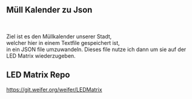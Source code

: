 ## Müll Kalender zu Json

<br>

Ziel ist es den Müllkalender unserer Stadt,
<br>
welcher hier in einem Textfile gespeichert ist,
<br>
in ein JSON file umzuwandeln. 
Dieses file nutze ich dann um sie auf der 
<br>
LED Matrix wiederzugeben.
<br>

## LED Matrix Repo
https://git.weifer.org/weifer/LEDMatrix
